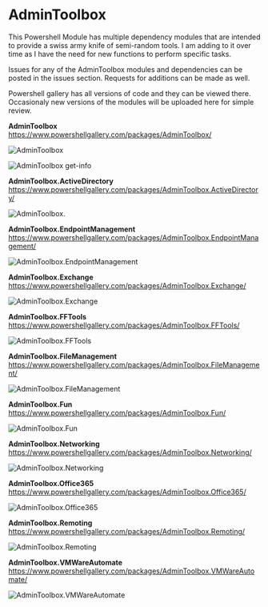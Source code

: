 # AdminToolbox
This Powershell Module has multiple dependency modules that are intended to provide a swiss army knife of semi-random tools. I am adding to it over time as I have the need for new functions to perform specific tasks. 

Issues for any of the AdminToolbox modules and dependencies can be posted in the issues section. Requests for additions can be made as well.

Powershell gallery has all versions of code and they can be viewed there. Occasionaly new versions of the modules will be uploaded here for simple review.


**AdminToolbox**
https://www.powershellgallery.com/packages/AdminToolbox/

![AdminToolbox](https://github.com/TheTaylorLee/AdminToolbox/blob/master/Images/AdminToolbox.png)

![AdminToolbox get-info](https://github.com/TheTaylorLee/AdminToolbox/blob/master/Images/Admintoolbox%20info.png)

**AdminToolbox.ActiveDirectory**
https://www.powershellgallery.com/packages/AdminToolbox.ActiveDirectory/

![AdminToolbox.](https://github.com/TheTaylorLee/AdminToolbox/blob/master/Images/AdminToolbox.ActiveDirectory.png)

**AdminToolbox.EndpointManagement**
https://www.powershellgallery.com/packages/AdminToolbox.EndpointManagement/

![AdminToolbox.EndpointManagement](https://github.com/TheTaylorLee/AdminToolbox/blob/master/Images/AdminToolbox.EndpointManagement.png)

**AdminToolbox.Exchange**
https://www.powershellgallery.com/packages/AdminToolbox.Exchange/

![AdminToolbox.Exchange](https://github.com/TheTaylorLee/AdminToolbox/blob/master/Images/AdminToolbox.Exchange.png)

**AdminToolbox.FFTools**
https://www.powershellgallery.com/packages/AdminToolbox.FFTools/

![AdminToolbox.FFTools](https://github.com/TheTaylorLee/AdminToolbox/blob/master/Images/AdminToolbox.fftools.png)

**AdminToolbox.FileManagement**
https://www.powershellgallery.com/packages/AdminToolbox.FileManagement/

![AdminToolbox.FileManagement](https://github.com/TheTaylorLee/AdminToolbox/blob/master/Images/AdminToolbox.FileManagement.png)

**AdminToolbox.Fun**
https://www.powershellgallery.com/packages/AdminToolbox.Fun/

![AdminToolbox.Fun](https://github.com/TheTaylorLee/AdminToolbox/blob/master/Images/AdminToolbox.Fun.png)

**AdminToolbox.Networking**
https://www.powershellgallery.com/packages/AdminToolbox.Networking/

![AdminToolbox.Networking](https://github.com/TheTaylorLee/AdminToolbox/blob/master/Images/AdminToolbox.Networking.png)

**AdminToolbox.Office365**
https://www.powershellgallery.com/packages/AdminToolbox.Office365/

![AdminToolbox.Office365](https://github.com/TheTaylorLee/AdminToolbox/blob/master/Images/AdminToolbox.Office365.png)

**AdminToolbox.Remoting**
https://www.powershellgallery.com/packages/AdminToolbox.Remoting/

![AdminToolbox.Remoting](https://github.com/TheTaylorLee/AdminToolbox/blob/master/Images/AdminToolbox.Remoting.png)

**AdminToolbox.VMWareAutomate**
https://www.powershellgallery.com/packages/AdminToolbox.VMWareAutomate/

![AdminToolbox.VMWareAutomate](https://github.com/TheTaylorLee/AdminToolbox/blob/master/Images/AdminToolbox.VMWareAutomate.png)